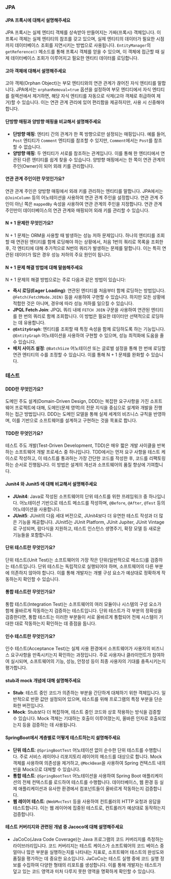   

### JPA

#### JPA 프록시에 대해서 설명해주세요

JPA 프록시는 실제 엔티티 객체를 상속받아 만들어지는 가짜(프록시) 객체입니다. 이 프록시 객체는 실제 엔티티의 참조를 갖고 있으며, 실제 엔티티의 데이터가 필요한 시점까지 데이터베이스 조회를 지연시키는 방법으로 사용됩니다. `EntityManager`의 `getReference()` 메소드를 통해 프록시 객체를 얻을 수 있으며, 이 객체에 접근할 때 실제 데이터베이스 조회가 이루어지고 필요한 엔티티 데이터를 로딩합니다.

#### 고아 객체에 대해서 설명해주세요

고아 객체(Orphan Object)는 부모 엔티티와의 연관 관계가 끊어진 자식 엔티티를 말합니다. JPA에서는 `orphanRemoval=true` 옵션을 설정하여 부모 엔티티에서 자식 엔티티를 컬렉션에서 제거하면, 해당 자식 엔티티를 자동으로 삭제(고아 객체로 취급하여 제거)할 수 있습니다. 이는 연관 관계 관리에 있어 편리함을 제공하지만, 사용 시 신중해야 합니다.

#### 단방향 매핑과 양방향 매핑을 비교해서 설명해주세요

- **단방향 매핑**: 엔티티 간의 관계가 한 쪽 방향으로만 설정되는 매핑입니다. 예를 들어, `Post` 엔티티가 `Comment` 엔티티를 참조할 수 있지만, `Comment`에서는 `Post`를 참조할 수 없습니다.
- **양방향 매핑**: 두 엔티티가 서로를 참조하는 관계입니다. 이를 통해 한 엔티티에서 연관된 다른 엔티티를 쉽게 찾을 수 있습니다. 양방향 매핑에서는 한 쪽이 연관 관계의 주인(Owner)이 되어 외래 키를 관리합니다.

#### 연관 관계 주인이란 무엇인가요?

연관 관계 주인은 양방향 매핑에서 외래 키를 관리하는 엔티티를 말합니다. JPA에서는 `@JoinColumn` 등의 어노테이션을 사용하여 연관 관계 주인을 설정합니다. 연관 관계 주인이 아닌 쪽은 `mappedBy` 속성을 사용하여 연관 관계의 주인을 지정합니다. 연관 관계 주인만이 데이터베이스의 연관 관계와 매핑되어 외래 키를 관리할 수 있습니다.

#### N + 1 문제란 무엇인가요?

N + 1 문제는 ORM을 사용할 때 발생하는 성능 저하 문제입니다. 하나의 엔티티를 조회할 때 연관된 엔티티를 함께 로딩해야 하는 상황에서, 처음 1번의 쿼리로 목록을 조회한 후, 각 엔티티에 대해 추가적으로 N번의 쿼리가 발생하는 문제를 말합니다. 이는 특히 연관된 데이터가 많은 경우 성능 저하의 주요 원인이 됩니다.

#### N + 1 문제 해결 방법에 대해 말씀해주세요

N + 1 문제의 해결 방법으로는 주로 다음과 같은 방법이 있습니다:

- **즉시 로딩(Eager Loading)**: 연관된 엔티티를 처음부터 함께 로딩하는 방법입니다. `@Fetch(FetchMode.JOIN)` 등을 사용하여 구현할 수 있습니다. 하지만 모든 상황에 적합한 것은 아니며, 경우에 따라 성능 저하를 일으킬 수 있습니다.
- **JPQL Fetch Join**: JPQL 쿼리 내에 `FETCH JOIN` 구문을 사용하여 연관된 엔티티를 한 번의 쿼리로 함께 조회합니다. 이 방법은 필요한 데이터만 선택적으로 로딩하는 데 유용합니다.
- **`@EntityGraph`**: 엔티티를 조회할 때 특정 속성을 함께 로딩하도록 하는 기능입니다. `@EntityGraph` 어노테이션을 사용하여 구현할 수 있으며, 성능 최적화에 도움을 줄 수 있습니다.
- **배치 사이즈 설정**: `@BatchSize` 어노테이션 또는 글로벌 설정을 통해 한 번에 로딩할 연관 엔티티의 수를 조정할 수 있습니다. 이를 통해 N + 1 문제를 완화할 수 있습니다.

### 테스트

#### DDD란 무엇인가요?

도메인 주도 설계(Domain-Driven Design, DDD)는 복잡한 요구사항을 가진 소프트웨어 프로젝트에 대해, 도메인(문제 영역)의 전문 지식을 중심으로 설계와 개발을 진행하는 접근 방법입니다. DDD는 도메인 모델을 통해 실제 세계의 비즈니스 규칙을 반영하며, 이를 기반으로 소프트웨어를 설계하고 구현하는 것을 목표로 합니다.

#### TDD란 무엇인가요?

테스트 주도 개발(Test-Driven Development, TDD)은 매우 짧은 개발 사이클을 반복하는 소프트웨어 개발 프로세스 중 하나입니다. TDD에서는 먼저 요구 사항을 테스트 케이스로 작성하고, 이 테스트를 통과하는 가장 간단한 코드를 작성한 후, 코드를 리팩토링하는 순서로 진행됩니다. 이 방법은 설계의 개선과 소프트웨어의 품질 향상에 기여합니다.

#### Junit4 와 Junit5 에 대해 비교해서 설명해주세요

- **JUnit4**: Java로 작성된 소프트웨어의 단위 테스트를 위한 프레임워크 중 하나입니다. 어노테이션 기반으로 테스트 메소드를 작성하며, `@Before`, `@After`, `@Test` 등의 어노테이션을 사용합니다.
- **JUnit5**: JUnit의 다음 세대 버전으로, JUnit4보다 더 유연한 테스트 작성과 더 많은 기능을 제공합니다. JUnit5는 JUnit Platform, JUnit Jupiter, JUnit Vintage로 구성되며, 람다식을 지원하고, 테스트 인스턴스 생명주기, 확장 모델 등 새로운 기능들을 포함합니다.

#### 단위 테스트란 무엇인가요?

단위 테스트(Unit Test)는 소프트웨어의 가장 작은 단위(일반적으로 메소드)를 검증하는 테스트입니다. 단위 테스트는 독립적으로 실행되어야 하며, 소프트웨어의 다른 부분에 의존하지 않아야 합니다. 이를 통해 개발자는 개별 구성 요소가 예상대로 정확하게 작동하는지 확인할 수 있습니다.

#### 통합 테스트란 무엇인가요?

통합 테스트(Integration Test)는 소프트웨어의 여러 모듈이나 시스템의 구성 요소가 함께 올바르게 작동하는지 검증하는 테스트입니다. 단위 테스트가 각 부분의 정확성을 검증한다면, 통합 테스트는 이러한 부분들이 서로 올바르게 통합되어 전체 시스템이 기대한 대로 작동하는지 확인하는 데 중점을 둡니다.

#### 인수 테스트란 무엇인가요?

인수 테스트(Acceptance Test)는 실제 사용 환경에서 소프트웨어가 사용자의 비즈니스 요구사항을 만족시키는지 확인하는 과정입니다. 주로 사용자나 클라이언트가 참여하여 실시되며, 소프트웨어의 기능, 성능, 안정성 등이 최종 사용자의 기대를 충족시키는지 평가합니다.

#### stub과 mock 개념에 대해 설명해주세요

- **Stub**: 테스트 중인 코드가 의존하는 부분을 간단하게 대체하기 위한 객체입니다. 일반적으로 반환 값만 설정되어 있으며, 테스트를 위해 프로그램의 특정 부분을 단순화한 버전입니다.
- **Mock**: Stub보다 더 복잡하며, 테스트 중인 코드와 상호 작용하는 방식을 검증할 수 있습니다. Mock 객체는 기대하는 호출이 이루어졌는지, 올바른 인자로 호출되었는지 등을 검증하는 데 사용됩니다.

#### SpringBoot에서 계층별로 어떻게 테스트하는지 설명해주세요

- **단위 테스트**: `@SpringBootTest` 어노테이션 없이 순수한 단위 테스트를 수행합니다. 주로 서비스 레이어나 리포지토리 레이어의 메소드를 대상으로 합니다. Mock 객체를 사용하여 의존성을 제거하고, `@MockBean`을 사용하여 Spring 컨텍스트 내의 빈을 Mock으로 대체할 수 있습니다.
- **통합 테스트**: `@SpringBootTest` 어노테이션을 사용하여 Spring Boot 애플리케이션의 전체 컨텍스트를 로드하여 테스트를 수행합니다. 데이터베이스, 웹 환경 등 실제 애플리케이션과 유사한 환경에서 컴포넌트들이 올바르게 작동하는지 검증합니다.
- **웹 레이어 테스트**: `@WebMvcTest` 등을 사용하여 컨트롤러의 HTTP 요청과 응답을 테스트합니다. 이는 웹 레이어에 집중된 테스트로, 컨트롤러가 예상대로 동작하는지 검증합니다.

#### 테스트 커버리지와 관련된 개념 중 Jacoco에 대해 설명해주세요
- JaCoCo(Java Code Coverage)는 Java 프로그램의 코드 커버리지를 측정하는 라이브러리입니다. 코드 커버리지는 테스트 케이스가 소프트웨어의 코드 베이스 중 얼마나 많은 부분을 실행하는지를 나타내는 지표로, 소프트웨어 테스트의 완성도와 품질을 평가하는 데 중요한 요소입니다. JaCoCo는 테스트 실행 중에 코드 실행 정보를 수집하여 다양한 형태의 리포트를 생성합니다. 이를 통해 개발자는 테스트가 덮고 있는 코드 영역과 미처 다루지 못한 영역을 명확하게 확인할 수 있습니다.
